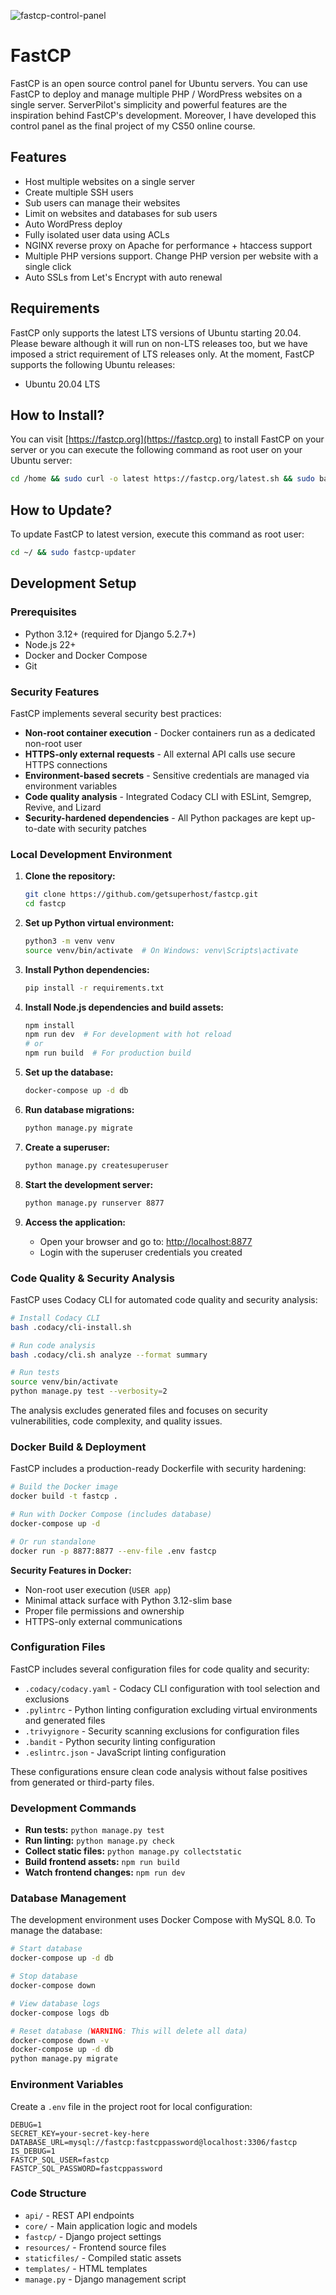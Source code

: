 ![fastcp-control-panel](https://fastcp.org/images/prototype.png "FastCP Control Panel")

# FastCP
FastCP is an open source control panel for Ubuntu servers. You can use FastCP to deploy and manage multiple PHP / WordPress websites on a single server. ServerPilot's simplicity and powerful features are the inspiration behind FastCP's development. Moreover, I have developed this control panel as the final project of my CS50 online course.

## Features
* Host multiple websites on a single server
* Create multiple SSH users
* Sub users can manage their websites
* Limit on websites and databases for sub users
* Auto WordPress deploy
* Fully isolated user data using ACLs
* NGINX reverse proxy on Apache for performance + htaccess support
* Multiple PHP versions support. Change PHP version per website with a single click
* Auto SSLs from Let's Encrypt with auto renewal

## Requirements
FastCP only supports the latest LTS versions of Ubuntu starting 20.04. Please beware although it will run on non-LTS releases too, but we have imposed a strict requirement of LTS releases only. At the moment, FastCP supports the following Ubuntu releases:

* Ubuntu 20.04 LTS

## How to Install?
You can visit [https://fastcp.org](https://fastcp.org) to install FastCP on your server or you can execute the following command as root user on your Ubuntu server:

```bash
cd /home && sudo curl -o latest https://fastcp.org/latest.sh && sudo bash latest
```

## How to Update?
To update FastCP to latest version, execute this command as root user:
```bash
cd ~/ && sudo fastcp-updater
```

## Development Setup

### Prerequisites
* Python 3.12+ (required for Django 5.2.7+)
* Node.js 22+
* Docker and Docker Compose
* Git

### Security Features
FastCP implements several security best practices:

* **Non-root container execution** - Docker containers run as a dedicated non-root user
* **HTTPS-only external requests** - All external API calls use secure HTTPS connections
* **Environment-based secrets** - Sensitive credentials are managed via environment variables
* **Code quality analysis** - Integrated Codacy CLI with ESLint, Semgrep, Revive, and Lizard
* **Security-hardened dependencies** - All Python packages are kept up-to-date with security patches

### Local Development Environment

1. **Clone the repository:**

   ```bash
   git clone https://github.com/getsuperhost/fastcp.git
   cd fastcp
   ```

2. **Set up Python virtual environment:**

   ```bash
   python3 -m venv venv
   source venv/bin/activate  # On Windows: venv\Scripts\activate
   ```

3. **Install Python dependencies:**

   ```bash
   pip install -r requirements.txt
   ```

4. **Install Node.js dependencies and build assets:**

   ```bash
   npm install
   npm run dev  # For development with hot reload
   # or
   npm run build  # For production build
   ```

5. **Set up the database:**

   ```bash
   docker-compose up -d db
   ```

6. **Run database migrations:**

   ```bash
   python manage.py migrate
   ```

7. **Create a superuser:**

   ```bash
   python manage.py createsuperuser
   ```

8. **Start the development server:**

   ```bash
   python manage.py runserver 8877
   ```

9. **Access the application:**
   * Open your browser and go to: <http://localhost:8877>
   * Login with the superuser credentials you created

### Code Quality & Security Analysis

FastCP uses Codacy CLI for automated code quality and security analysis:

```bash
# Install Codacy CLI
bash .codacy/cli-install.sh

# Run code analysis
bash .codacy/cli.sh analyze --format summary

# Run tests
source venv/bin/activate
python manage.py test --verbosity=2
```

The analysis excludes generated files and focuses on security vulnerabilities, code complexity, and quality issues.

### Docker Build & Deployment

FastCP includes a production-ready Dockerfile with security hardening:

```bash
# Build the Docker image
docker build -t fastcp .

# Run with Docker Compose (includes database)
docker-compose up -d

# Or run standalone
docker run -p 8877:8877 --env-file .env fastcp
```

**Security Features in Docker:**
* Non-root user execution (`USER app`)
* Minimal attack surface with Python 3.12-slim base
* Proper file permissions and ownership
* HTTPS-only external communications

### Configuration Files

FastCP includes several configuration files for code quality and security:

* `.codacy/codacy.yaml` - Codacy CLI configuration with tool selection and exclusions
* `.pylintrc` - Python linting configuration excluding virtual environments and generated files
* `.trivyignore` - Security scanning exclusions for configuration files
* `.bandit` - Python security linting configuration
* `.eslintrc.json` - JavaScript linting configuration

These configurations ensure clean code analysis without false positives from generated or third-party files.

### Development Commands

* **Run tests:** `python manage.py test`
* **Run linting:** `python manage.py check`
* **Collect static files:** `python manage.py collectstatic`
* **Build frontend assets:** `npm run build`
* **Watch frontend changes:** `npm run dev`

### Database Management

The development environment uses Docker Compose with MySQL 8.0. To manage the database:

```bash
# Start database
docker-compose up -d db

# Stop database
docker-compose down

# View database logs
docker-compose logs db

# Reset database (WARNING: This will delete all data)
docker-compose down -v
docker-compose up -d db
python manage.py migrate
```

### Environment Variables

Create a `.env` file in the project root for local configuration:

```env
DEBUG=1
SECRET_KEY=your-secret-key-here
DATABASE_URL=mysql://fastcp:fastcppassword@localhost:3306/fastcp
IS_DEBUG=1
FASTCP_SQL_USER=fastcp
FASTCP_SQL_PASSWORD=fastcppassword
```

### Code Structure

* `api/` - REST API endpoints
* `core/` - Main application logic and models
* `fastcp/` - Django project settings
* `resources/` - Frontend source files
* `staticfiles/` - Compiled static assets
* `templates/` - HTML templates
* `manage.py` - Django management script
